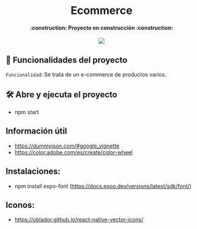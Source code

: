 <h1 align="center"> Ecommerce </h1>

<h4 align="center">
    :construction: Proyecto en construcción :construction:
</h4>

<p align="center">
   <img src="https://img.shields.io/badge/STATUS-EN%20DESAROLLO-green">
</p>

## :hammer: Funcionalidades del proyecto

`Funcionalidad`: Se trata de un e-commerce de productos varios.


## 🛠️ Abre y ejecuta el proyecto
- npm start

## Información útil
- https://dummyjson.com/#google_vignette
- https://color.adobe.com/es/create/color-wheel

## Instalaciones: 
- npm install expo-font (https://docs.expo.dev/versions/latest/sdk/font/)

## Iconos:
- https://oblador.github.io/react-native-vector-icons/